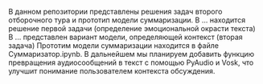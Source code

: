 В данном репозитории представлены решения задач второго отборочного тура и прототип модели суммаризации.
В ... находится решение первой задачи (определение эмоциональной окрасти текста)
В ... представлен вариант модели, определяющей контекст (вторая задача)
Прототим модели суммаризации находится в файле Суммаризатор.ipynb. В дальнейшем мы планируем добавить функцию превращения аудиосообщений в текст с помощью PyAudio и Vosk, что улучшит понимание пользователем контекста обсуждения.
